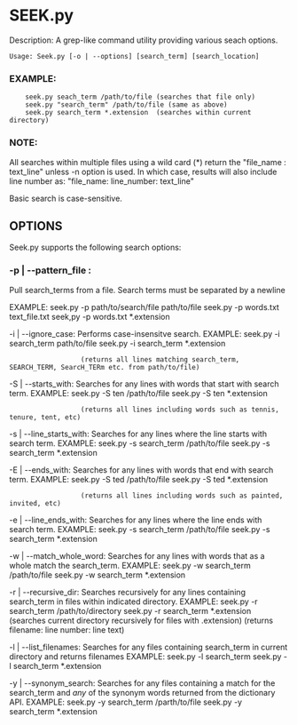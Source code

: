 SEEK.py
=======

Description: A grep-like command utility providing various seach options.

	Usage: Seek.py [-o | --options] [search_term] [search_location]

### EXAMPLE: 
		seek.py seach_term /path/to/file (searches that file only)
		seek.py "search_term" /path/to/file (same as above)
		seek.py search_term *.extension  (searches within current directory)

### NOTE: 

All searches within multiple files using a wild card (*) return the "file_name : text_line" unless -n option is used. In which case, results will also include line number as: "file_name: line_number: text_line"

Basic search is case-sensitive.


OPTIONS
-------

Seek.py supports the following search options:

### -p | --pattern_file :
Pull search_terms from a file. Search terms must be separated by a newline

EXAMPLE: 
	seek.py -p path/to/search/file path/to/file
	seek.py -p words.txt text_file.txt
	seek,py -p words.txt *.extension

-i | --ignore_case:   Performs case-insensitve search.
					  EXAMPLE: seek.py -i search_term path/to/file
					  		   seek.py -i search_term *.extension
					  
					  (returns all lines matching search_term, SEARCH_TERM, SearcH_TERm etc. from path/to/file)					  		   

-S | --starts_with:   Searches for any lines with words that start with search term.
					  EXAMPLE: seek.py -S ten /path/to/file
					  		   seek.py -S ten *.extension

					  (returns all lines including words such as tennis, tenure, tent, etc)

-s | --line_starts_with: Searches for any lines where the line starts with search term.
						 EXAMPLE: seek.py -s search_term /path/to/file
						 		  seek.py -s search_term *.extension

-E | --ends_with:   Searches for any lines with words that end with search term.
					EXAMPLE: seek.py -S ted /path/to/file
					  		 seek.py -S ted *.extension

					  (returns all lines including words such as painted, invited, etc)

-e | --line_ends_with: Searches for any lines where the line ends with search term.
					   EXAMPLE: seek.py -s search_term /path/to/file
						 		seek.py -s search_term *.extension

-w | --match_whole_word: Searches for any lines with words that as a whole match the search_term.
						 EXAMPLE: seek.py -w search_term /path/to/file
						 		  seek.py -w search_term *.extension

-r | --recursive_dir:  Searches recursively for any lines containing search_term in files within 						indicated directory.
					   EXAMPLE: seek.py -r search_term /path/to/directory
					            seek.py -r search_term *.extension (searches current directory recursively for files with .extension)
					    (returns filename: line number: line text)

-l | --list_filenames: Searches for any files containing search_term in current directory and
					   returns filenames
					   EXAMPLE: seek.py -l search_term
					            seek.py -l search_term *.extension

-y | --synonym_search: Searches for any files containing a match for the search_term and *any* of 
					   the synonym words returned from the dictionary API.
					   EXAMPLE: seek.py -y search_term /parth/to/file
					            seek.py -y search_term *.extension



